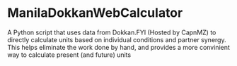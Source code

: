 # ManilaDokkanWebCalculator
 A Python script that uses data from Dokkan.FYI (Hosted by CapnMZ) to directly calculate units based on individual conditions and partner synergy. This helps eliminate the work done by hand, and provides a more convinient way to calculate present (and future) units
